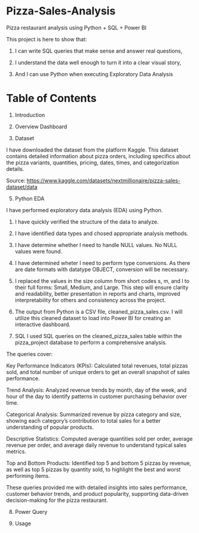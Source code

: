 # Pizza-Sales-Analysis
Pizza restaurant analysis using Python + SQL + Power BI


This project is here to show that:

1. I can write SQL queries that make sense and answer real questions,

2. I understand the data well enough to turn it into a clear visual story,

3. And I can use Python when executing Exploratory Data Analysis

# Table of Contents
1. Introduction

1. Overview Dashboard

3. Dataset

I have downloaded the dataset from the platform Kaggle. This dataset contains detailed information about pizza orders, including specifics about the pizza variants, quantities, pricing, dates, times, and categorization details.

Source: https://www.kaggle.com/datasets/nextmillionaire/pizza-sales-dataset/data

5. Python EDA

I have performed exploratory data analysis (EDA) using Python.
  1. I have quickly verified the structure of the data to analyze.
  2. I have identified data types and chosed appropriate analysis methods.
  3. I have determine whether I need to handle NULL values. No NULL values were found.
  4. I have determined wheter I need to perform type conversions. As there are date formats with datatype OBJECT, conversion will be necessary.
  5. I replaced the values in the size column from short codes s, m, and l to their full forms: Small, Medium, and Large. This step will ensure clarity and readability, better presentation      in reports and charts, improved interpretability for others and consistency across the project.
  6. The output from Python is a CSV file, cleaned_pizza_sales.csv. I will utilize this cleaned dataset to load into Power BI for creating an interactive dashboard.


6. SQL
I used SQL queries on the cleaned_pizza_sales table within the pizza_project database to perform a comprehensive analysis.

The queries cover:

Key Performance Indicators (KPIs):
Calculated total revenues, total pizzas sold, and total number of unique orders to get an overall snapshot of sales performance.

Trend Analysis:
Analyzed revenue trends by month, day of the week, and hour of the day to identify patterns in customer purchasing behavior over time.

Categorical Analysis:
Summarized revenue by pizza category and size, showing each category’s contribution to total sales for a better understanding of popular products.

Descriptive Statistics:
Computed average quantities sold per order, average revenue per order, and average daily revenue to understand typical sales metrics.

Top and Bottom Products:
Identified top 5 and bottom 5 pizzas by revenue, as well as top 5 pizzas by quantity sold, to highlight the best and worst performing items.

These queries provided me with detailed insights into sales performance, customer behavior trends, and product popularity, supporting data-driven decision-making for the pizza restaurant.

8. Power Query

9. Usage



